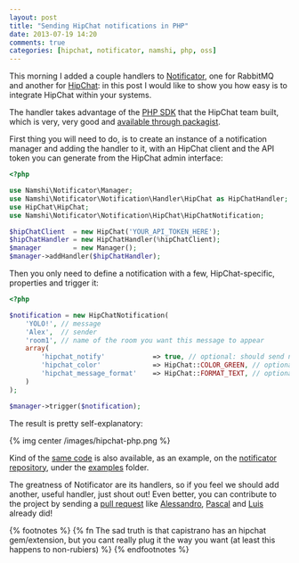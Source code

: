 ```yaml
---
layout: post
title: "Sending HipChat notifications in PHP"
date: 2013-07-19 14:20
comments: true
categories: [hipchat, notificator, namshi, php, oss]
---
```


This morning I added a couple handlers to
[Notificator](https://github.com/namshi/notificator), one for
RabbitMQ and another for [HipChat](https://hipchat.com): in
this post I would like to show you how easy is to integrate
HipChat within your systems.

<!-- more -->

The handler takes advantage of the
[PHP SDK](https://github.com/hipchat/hipchat-php) that the HipChat
team built, which is very, very good and
[available through packagist](https://packagist.org/packages/hipchat/hipchat-php).

First thing you will need to do, is to create an instance of a
notification manager and adding the handler to it, with
an HipChat client and the API token you can generate from the HipChat
admin interface:

``` php
<?php

use Namshi\Notificator\Manager;
use Namshi\Notificator\Notification\Handler\HipChat as HipChatHandler;
use HipChat\HipChat;
use Namshi\Notificator\Notification\HipChat\HipChatNotification;

$hipChatClient  = new HipChat('YOUR_API_TOKEN_HERE');
$hipChatHandler = new HipChatHandler(%hipChatClient);
$manager 		= new Manager();
$manager->addHandler($hipChatHandler);
```

Then you only need to define a notification with a few, HipChat-specific,
properties and trigger it:

``` php
<?php

$notification = new HipChatNotification(
	'YOLO!', // message
	'Alex',  // sender
	'room1', // name of the room you want this message to appear
	array(
		'hipchat_notify' 			=> true, // optional: should send notifications to everyone?
		'hipchat_color'  			=> HipChat::COLOR_GREEN, // optional: background color of the notification
		'hipchat_message_format'  	=> HipChat::FORMAT_TEXT, // optional: text or html
	)
);

$manager->trigger($notification);

```

The result is pretty self-explanatory:

{% img center /images/hipchat-php.png %}

Kind of the [same code](https://github.com/namshi/notificator/blob/master/examples/hipchat.php)
is also available, as an example,
on the [notificator repository](https://github.com/namshi/notificator),
under the [examples](https://github.com/namshi/notificator/tree/master/examples) folder.

The greatness of Notificator are its handlers, so if you feel
we should add another, useful handler, just shout out!
Even better, you can contribute to the project by sending
a [pull request](https://github.com/namshi/notificator/pulls?direction=desc&page=1&sort=created&state=closed)
like [Alessandro](https://twitter.com/cirpo),
[Pascal](https://twitter.com/pborreli) and
[Luis](https://twitter.com/cordoval) already did!

{% footnotes %}
  {% fn The sad truth is that capistrano has an hipchat gem/extension, but you cant really plug it the way you want (at least this happens to non-rubiers) %}
{% endfootnotes %}
